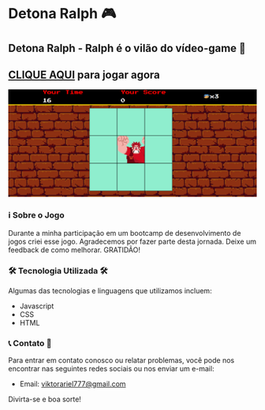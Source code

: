 #  Detona Ralph 🎮

## Detona Ralph - Ralph é o vilão do vídeo-game 🚀

## [CLIQUE AQUI](https://viktor-ariel.github.io/detona-ralf/) para jogar agora

<img src="6.png" atl="imagem-do-jogo-detona-ralph">

### ℹ️ Sobre o Jogo 



Durante a minha participação em um bootcamp de desenvolvimento de jogos criei esse jogo. Agradecemos por fazer parte desta jornada. Deixe um feedback de como melhorar. GRATIDÃO!

### 🛠️ Tecnologia Utilizada 🛠️

Algumas das tecnologias e linguagens que utilizamos incluem:

- Javascript
- CSS
- HTML


### 📞 Contato 💚

Para entrar em contato conosco ou relatar problemas, você pode nos encontrar nas seguintes redes sociais ou nos enviar um e-mail:

- Email: viktorariel777@gmail.com


Divirta-se e boa sorte!

